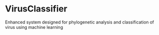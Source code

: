 # VirusClassifier
Enhanced system designed for phylogenetic analysis and classification of virus using machine learning
